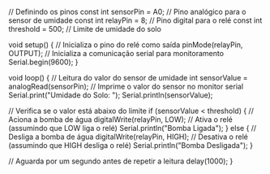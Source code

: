 // Definindo os pinos
const int sensorPin = A0; // Pino analógico para o sensor de umidade
const int relayPin = 8;   // Pino digital para o relé
const int threshold = 500; // Limite de umidade do solo

void setup() {
  // Inicializa o pino do relé como saída
  pinMode(relayPin, OUTPUT);
  // Inicializa a comunicação serial para monitoramento
  Serial.begin(9600);
}

void loop() {
  // Leitura do valor do sensor de umidade
  int sensorValue = analogRead(sensorPin);
  // Imprime o valor do sensor no monitor serial
  Serial.print("Umidade do Solo: ");
  Serial.println(sensorValue);

  // Verifica se o valor está abaixo do limite
  if (sensorValue < threshold) {
    // Aciona a bomba de água
    digitalWrite(relayPin, LOW); // Ativa o relé (assumindo que LOW liga o relé)
    Serial.println("Bomba Ligada");
  } else {
    // Desliga a bomba de água
    digitalWrite(relayPin, HIGH); // Desativa o relé (assumindo que HIGH desliga o relé)
    Serial.println("Bomba Desligada");
  }

  // Aguarda por um segundo antes de repetir a leitura
  delay(1000);
}
